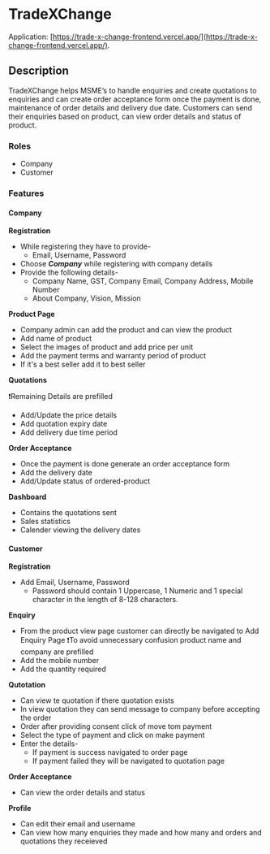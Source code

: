 # TradeXChange

Application:  [https://trade-x-change-frontend.vercel.app/](https://trade-x-change-frontend.vercel.app/).

## Description

TradeXChange helps MSME’s to handle enquiries and create quotations to enquiries and can create order acceptance form once the payment is done, maintenance of order details and delivery due date. Customers can send their enquiries based on product, can view order details and status of product.

### Roles

* Company
* Customer

### Features

#### Company

**Registration**

* While registering they have to provide- 
    * Email, Username, Password
* Choose  ___Company___ while registering with company details
* Provide the following details- 
    * Company Name, GST, Company Email, Company Address, Mobile Number
    * About Company, Vision, Mission

**Product Page**
* Company admin can add the product and can view the product
* Add name of product
* Select the images of product and add price per unit
* Add the payment terms and warranty period of product
* If it's a best seller add it to best seller 

**Quotations**

❗Remaining Details are prefilled
* Add/Update the price details
* Add quotation expiry date
* Add delivery due time period

**Order Acceptance**

* Once the payment is done generate an order acceptance form
* Add the delivery date
* Add/Update status of ordered-product

**Dashboard**

* Contains the quotations sent
* Sales statistics
* Calender viewing the delivery dates

#### Customer

**Registration**

* Add Email, Username, Password
  * Password should contain 1 Uppercase, 1 Numeric and 1 special character in the length of 8-128 characters.
  
**Enquiry**

* From the product view page customer can directly be navigated to Add Enquiry Page
❗To avoid unnecessary confusion product name and company are prefilled
* Add the mobile number
* Add the quantity required

**Qutotation**

* Can view te quotation if there quotation exists
* In view quotation they can send message to company before accepting the order
* Order after providing consent click of move tom payment
* Select the type of payment and click on make payment
* Enter the details-
  * If payment is success navigated to order page
  * If payment failed they will be navigated to quotation page

**Order Acceptance**

* Can view the order details and status

**Profile**

* Can edit their email and username
* Can view how many enquiries they made and how many and orders and quotations they receieved
